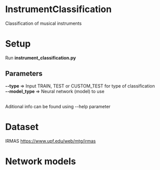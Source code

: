 # InstrumentClassification

Classification of musical instruments

# Setup
Run <b> instrument_classification.py </b>

## Parameters
<b> --type       </b>   => Input TRAIN, TEST or CUSTOM_TEST for type of classification <br />
<b> --model_type </b>   => Neural network (model) to use <br />
<br />

Aditional info can be found using --help parameter

# Dataset
IRMAS https://www.upf.edu/web/mtg/irmas

# Network models
